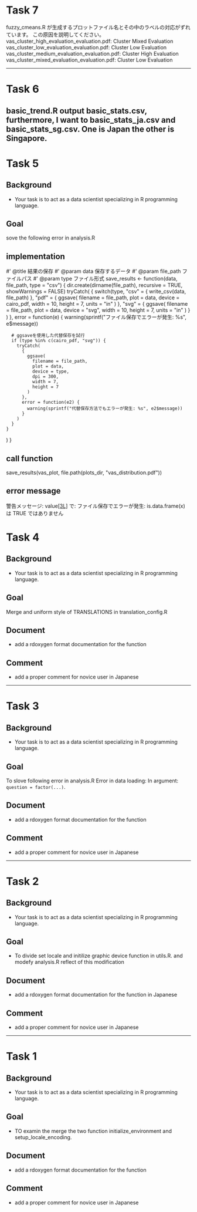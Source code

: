 # Task 7
fuzzy_cmeans.R が生成するプロットファイル名とその中のラベルの対応がずれています。
この原因を説明してください。
vas_cluster_high_evaluation_evaluation.pdf: Cluster Mixed Evaluation
vas_cluster_low_evaluation_evaluation.pdf: Cluster Low Evaluation
vas_cluster_medium_evaluation_evaluation.pdf: Cluster High Evaluation
vas_cluster_mixed_evaluation_evaluation.pdf: Cluster Low Evaluation

---

# Task 6

basic_trend.R output basic_stats.csv, furthermore, I want to basic_stats_ja.csv and basic_stats_sg.csv. One is Japan the other is Singapore.
---

# Task 5
## Background
- Your task is to act as a data scientist specializing in R programming language.

## Goal
sove the following error in analysis.R

## implementation
#' @title 結果の保存
#' @param data 保存するデータ
#' @param file_path ファイルパス
#' @param type ファイル形式
save_results <- function(data, file_path, type = "csv") {
  dir.create(dirname(file_path), recursive = TRUE, showWarnings = FALSE)
  tryCatch(
    {
      switch(type,
        "csv" = {
          write_csv(data, file_path)
        },
        "pdf" = {
          ggsave(
            filename = file_path,
            plot = data,
            device = cairo_pdf,
            width = 10,
            height = 7,
            units = "in"
          )
        },
        "svg" = {
          ggsave(
            filename = file_path,
            plot = data,
            device = "svg",
            width = 10,
            height = 7,
            units = "in"
          )
        }
      )
    },
    error = function(e) {
      warning(sprintf("ファイル保存でエラーが発生: %s", e$message))

      # ggsaveを使用した代替保存を試行
      if (type %in% c(cairo_pdf, "svg")) {
        tryCatch(
          {
            ggsave(
              filename = file_path,
              plot = data,
              device = type,
              dpi = 300,
              width = 7,
              height = 7
            )
          },
          error = function(e2) {
            warning(sprintf("代替保存方法でもエラーが発生: %s", e2$message))
          }
        )
      }
    }
  )
}

## call function
save_results(vas_plot, file.path(plots_dir, "vas_distribution.pdf"))

## error message
警告メッセージ:
value[[3L]](cond) で:
  ファイル保存でエラーが発生: is.data.frame(x) は TRUE ではありません

# Task 4
## Background
- Your task is to act as a data scientist specializing in R programming language.

## Goal
Merge and uniform style of TRANSLATIONS in translation_config.R

## Document
- add a rdoxygen format documentation for the function

## Comment
- add a proper comment for novice user in Japanese

---

# Task 3

## Background
- Your task is to act as a data scientist specializing in R programming language.

## Goal
To slove following error in analysis.R
Error in data loading: In argument: `question = factor(...)`.

## Document
- add a rdoxygen format documentation for the function

## Comment
- add a proper comment for novice user in Japanese

---

# Task 2
## Background
- Your task is to act as a data scientist specializing in R programming language.

## Goal
- To divide set locale and initilize graphic device function in utils.R. and modefy analysis.R reflect of this modification

## Document
- add a rdoxygen format documentation for the function in Japanese

## Comment
- add a proper comment for novice user in Japanese

---

# Task 1
## Background
- Your task is to act as a data scientist specializing in R programming language.

## Goal
- TO examin the merge the two function initialize_environment and setup_locale_encoding.

## Document
- add a rdoxygen format documentation for the function

## Comment
- add a proper comment for novice user in Japanese
